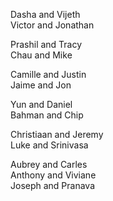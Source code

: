 Dasha and Vijeth  
Victor and Jonathan  

Prashil and Tracy  
Chau and Mike  

Camille and Justin  
Jaime and Jon  

Yun and Daniel  
Bahman and Chip  

Christiaan and Jeremy  
Luke and Srinivasa  

Aubrey and Carles  
Anthony and Viviane  
Joseph and Pranava  
  

